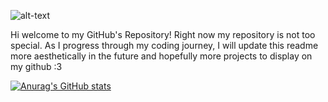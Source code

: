 ![alt-text](https://i.imgur.com/quYv1IE.jpg)

Hi welcome to my GitHub's Repository!
Right now my repository is not too special. As I progress through my coding journey, I will update this readme more aesthetically in the future and hopefully more projects to display on my github :3

[![Anurag's GitHub stats](https://github-readme-stats.vercel.app/api?username=ziwei531&show_icons=true&theme=tokyonight)](https://github.com/anuraghazra/github-readme-stats)
